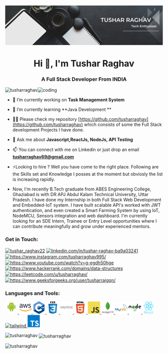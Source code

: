 ![logo](https://github.com/tusharraghav/tusharraghav/blob/main/Github_background.png.png)
<h1 align="center">Hi 👋, I'm Tushar Raghav </h1>
<h3 align="center">A Full Stack Developer From INDIA </h3>
<img align="right" alt="coding" width="400" src="https://cdn.dribbble.com/users/1162077/screenshots/3848914/programmer.gif">

<p align="left"> <img src="https://komarev.com/ghpvc/?username=tusharraghav&label=Profile%20views&color=0e75b6&style=flat" alt="tusharraghav" /> </p>

- 🔭 I’m currently working on **Task Management System**

- 🌱 I’m currently learning **Java Development **

- 👨‍💻 Please check my repository [https://github.com/tusharraghav](https://github.com/tusharraghav) which consists of some the Full Stack development Projects I have done.

- 💬 Ask me about **Javascript,ReactJs, NodeJs, API Testing**

- 📫 You can connect with me on Linkedin or just drop an email **tusharraghav69@gmail.com**

- ⚡Looking to hire ? Well you have come to the right place. Following are the Skills set and Knowledge I posses at the moment but obviosly the list is increasing rapidly.
- Now, I'm recently B.Tech graduate from ABES Engineering College, Ghaziabad is with DR APJ Abdul Kalam Technical University, Uttar Pradesh. I have done my Internship in both Full Stack Web Development and Embedded-IoT system. I have built scalable API's worked with JWT authentication, and even created a Smart Farming System by using IoT, NodeMCU, Sensors integration and web dashboard. I'm currently looking for an SDE Intern, Trainee or Entry Level opportunities where I can contribute meaningfully and grow under experienced mentors. 

<h3 align="left">Get in Touch:</h3>
<p align="left">
<a href="https://twitter.com/tushar_raghav22" target="blank"><img align="center" src="https://raw.githubusercontent.com/rahuldkjain/github-profile-readme-generator/master/src/images/icons/Social/twitter.svg" alt="tushar_raghav22" height="30" width="40" /></a>
<a href="https://linkedin.com/in/linkedin.com/in/tushar-raghav-ba9a03241" target="blank"><img align="center" src="https://raw.githubusercontent.com/rahuldkjain/github-profile-readme-generator/master/src/images/icons/Social/linked-in-alt.svg" alt="linkedin.com/in/tushar-raghav-ba9a03241" height="30" width="40" /></a>
<a href="https://instagram.com/https://www.instagram.com/tusharraghav995/" target="blank"><img align="center" src="https://raw.githubusercontent.com/rahuldkjain/github-profile-readme-generator/master/src/images/icons/Social/instagram.svg" alt="https://www.instagram.com/tusharraghav995/" height="30" width="40" /></a>
<a href="https://www.youtube.com/c/https://www.youtube.com/watch?v=g-egdh50hge" target="blank"><img align="center" src="https://raw.githubusercontent.com/rahuldkjain/github-profile-readme-generator/master/src/images/icons/Social/youtube.svg" alt="https://www.youtube.com/watch?v=g-egdh50hge" height="30" width="40" /></a>
<a href="https://www.hackerrank.com/https://www.hackerrank.com/domains/data-structures" target="blank"><img align="center" src="https://raw.githubusercontent.com/rahuldkjain/github-profile-readme-generator/master/src/images/icons/Social/hackerrank.svg" alt="https://www.hackerrank.com/domains/data-structures" height="30" width="40" /></a>
<a href="https://www.leetcode.com/https://leetcode.com/u/tusharraghav/" target="blank"><img align="center" src="https://raw.githubusercontent.com/rahuldkjain/github-profile-readme-generator/master/src/images/icons/Social/leet-code.svg" alt="https://leetcode.com/u/tusharraghav/" height="30" width="40" /></a>
<a href="https://auth.geeksforgeeks.org/user/https://www.geeksforgeeks.org/user/tusharraigqn/" target="blank"><img align="center" src="https://raw.githubusercontent.com/rahuldkjain/github-profile-readme-generator/master/src/images/icons/Social/geeks-for-geeks.svg" alt="https://www.geeksforgeeks.org/user/tusharraigqn/" height="30" width="40" /></a>
</p>

<h3 align="left">Languages and Tools:</h3>
<p align="left"> <a href="https://developer.android.com" target="_blank" rel="noreferrer"> <img src="https://raw.githubusercontent.com/devicons/devicon/master/icons/android/android-original-wordmark.svg" alt="android" width="40" height="40"/> </a> <a href="https://aws.amazon.com" target="_blank" rel="noreferrer"> <img src="https://raw.githubusercontent.com/devicons/devicon/master/icons/amazonwebservices/amazonwebservices-original-wordmark.svg" alt="aws" width="40" height="40"/> </a> <a href="https://www.w3schools.com/cpp/" target="_blank" rel="noreferrer"> <img src="https://raw.githubusercontent.com/devicons/devicon/master/icons/cplusplus/cplusplus-original.svg" alt="cplusplus" width="40" height="40"/> </a> <a href="https://www.w3schools.com/css/" target="_blank" rel="noreferrer"> <img src="https://raw.githubusercontent.com/devicons/devicon/master/icons/css3/css3-original-wordmark.svg" alt="css3" width="40" height="40"/> </a> <a href="https://expressjs.com" target="_blank" rel="noreferrer"> <img src="https://raw.githubusercontent.com/devicons/devicon/master/icons/express/express-original-wordmark.svg" alt="express" width="40" height="40"/> </a> <a href="https://www.w3.org/html/" target="_blank" rel="noreferrer"> <img src="https://raw.githubusercontent.com/devicons/devicon/master/icons/html5/html5-original-wordmark.svg" alt="html5" width="40" height="40"/> </a> <a href="https://developer.mozilla.org/en-US/docs/Web/JavaScript" target="_blank" rel="noreferrer"> <img src="https://raw.githubusercontent.com/devicons/devicon/master/icons/javascript/javascript-original.svg" alt="javascript" width="40" height="40"/> </a> <a href="https://www.mongodb.com/" target="_blank" rel="noreferrer"> <img src="https://raw.githubusercontent.com/devicons/devicon/master/icons/mongodb/mongodb-original-wordmark.svg" alt="mongodb" width="40" height="40"/> </a> <a href="https://www.mysql.com/" target="_blank" rel="noreferrer"> <img src="https://raw.githubusercontent.com/devicons/devicon/master/icons/mysql/mysql-original-wordmark.svg" alt="mysql" width="40" height="40"/> </a> <a href="https://nodejs.org" target="_blank" rel="noreferrer"> <img src="https://raw.githubusercontent.com/devicons/devicon/master/icons/nodejs/nodejs-original-wordmark.svg" alt="nodejs" width="40" height="40"/> </a> <a href="https://reactjs.org/" target="_blank" rel="noreferrer"> <img src="https://raw.githubusercontent.com/devicons/devicon/master/icons/react/react-original-wordmark.svg" alt="react" width="40" height="40"/> </a> <a href="https://tailwindcss.com/" target="_blank" rel="noreferrer"> <img src="https://www.vectorlogo.zone/logos/tailwindcss/tailwindcss-icon.svg" alt="tailwind" width="40" height="40"/> </a> <a href="https://www.typescriptlang.org/" target="_blank" rel="noreferrer"> <img src="https://raw.githubusercontent.com/devicons/devicon/master/icons/typescript/typescript-original.svg" alt="typescript" width="40" height="40"/> </a> </p>

<p><img align="left" src="https://github-readme-stats.vercel.app/api/top-langs?username=tusharraghav&show_icons=true&locale=en&layout=compact" alt="tusharraghav" /></p>

<p>&nbsp;<img align="center" src="https://github-readme-stats.vercel.app/api?username=tusharraghav&show_icons=true&locale=en" alt="tusharraghav" /></p>

<p><img align="center" src="https://github-readme-streak-stats.herokuapp.com/?user=tusharraghav&" alt="tusharraghav" /></p>
